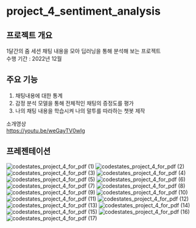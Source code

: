 # project_4_sentiment_analysis

## 프로젝트 개요
1달간의 줌 세션 채팅 내용을 모아 딥러닝을 통해 분석해 보는 프로젝트  
수행 기간 : 2022년 12월

## 주요 기능
1. 채팅내용에 대한 통계  
2. 감정 분석 모델을 통해 전체적인 채팅의 증정도를 평가  
3. 나의 채팅 내용을 학습시켜 나의 말투를 따라하는 챗봇 제작  

소개영상   
<https://youtu.be/weGayTV0wIg>  

## 프레젠테이션
![codestates_project_4_for_pdf (1)](https://user-images.githubusercontent.com/109839413/233838719-b66c8796-eb84-44fb-951f-6705b5de58a5.png)
![codestates_project_4_for_pdf (2)](https://user-images.githubusercontent.com/109839413/233838721-55b57113-0590-452e-b185-6492e999f8fb.png)
![codestates_project_4_for_pdf (3)](https://user-images.githubusercontent.com/109839413/233838725-721b9337-969d-4074-984b-20513f67d502.png)
![codestates_project_4_for_pdf (4)](https://user-images.githubusercontent.com/109839413/233838726-5a35f5a8-6078-489d-b84e-2521db53f0f4.png)
![codestates_project_4_for_pdf (5)](https://user-images.githubusercontent.com/109839413/233838727-5673f3e9-b46d-4511-9d68-1f777255be35.png)
![codestates_project_4_for_pdf (6)](https://user-images.githubusercontent.com/109839413/233838729-896bb1c5-54a9-470c-a84e-cf861a395ca6.png)
![codestates_project_4_for_pdf (7)](https://user-images.githubusercontent.com/109839413/233838731-cd3d9022-8837-4d64-90ea-53cd3a0e8ebb.png)
![codestates_project_4_for_pdf (8)](https://user-images.githubusercontent.com/109839413/233838732-a936cba4-d905-4e92-9c10-c07710f1aee2.png)
![codestates_project_4_for_pdf (9)](https://user-images.githubusercontent.com/109839413/233838733-3e396ab4-8e32-495e-aeb1-d3b6de956fc0.png)
![codestates_project_4_for_pdf (10)](https://user-images.githubusercontent.com/109839413/233838736-60099a3d-dd47-40df-814a-529203fabd2c.png)
![codestates_project_4_for_pdf (11)](https://user-images.githubusercontent.com/109839413/233838737-3992b058-a4bb-495a-91cd-ab6f98cb6020.png)
![codestates_project_4_for_pdf (12)](https://user-images.githubusercontent.com/109839413/233838738-45c896c9-7a06-4adc-940c-aae8d46128ea.png)
![codestates_project_4_for_pdf (13)](https://user-images.githubusercontent.com/109839413/233838739-9f3eabbf-e6a8-4a96-b740-d0c33ec549fe.png)
![codestates_project_4_for_pdf (14)](https://user-images.githubusercontent.com/109839413/233838740-fb225d18-288e-4c1b-84e6-5f3df6e8ebc7.png)
![codestates_project_4_for_pdf (15)](https://user-images.githubusercontent.com/109839413/233838741-ec1c2978-6149-4e39-bf90-28f0ab04776b.png)
![codestates_project_4_for_pdf (16)](https://user-images.githubusercontent.com/109839413/233838742-63b4af1d-b9ce-4ba3-a7e3-89ffe17a8367.png)
![codestates_project_4_for_pdf (17)](https://user-images.githubusercontent.com/109839413/233838743-a63513d7-323e-4d79-a6ab-9cee819c9992.png)
